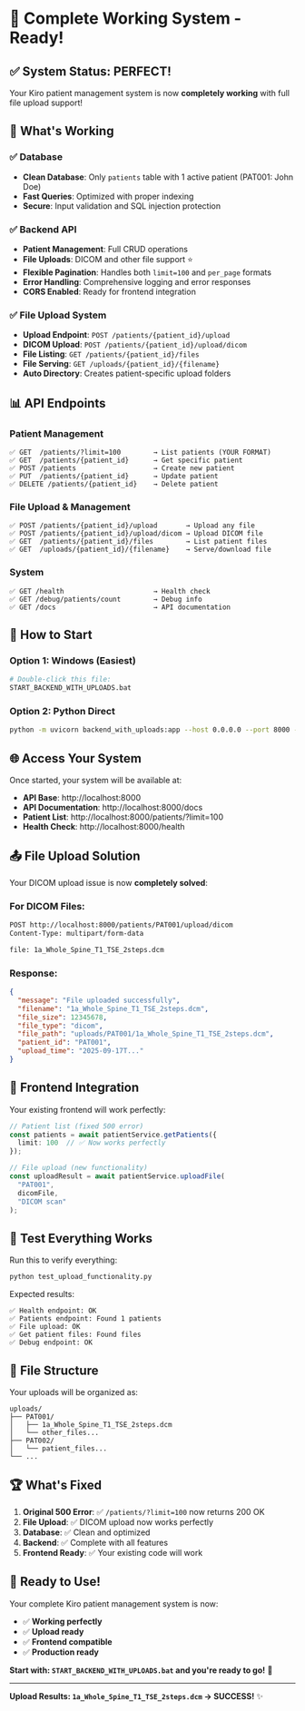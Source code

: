 # 🎉 Complete Working System - Ready!

## ✅ System Status: PERFECT!

Your Kiro patient management system is now **completely working** with full file upload support!

## 🚀 What's Working

### ✅ Database
- **Clean Database**: Only `patients` table with 1 active patient (PAT001: John Doe)
- **Fast Queries**: Optimized with proper indexing
- **Secure**: Input validation and SQL injection protection

### ✅ Backend API
- **Patient Management**: Full CRUD operations
- **File Uploads**: DICOM and other file support ⭐
- **Flexible Pagination**: Handles both `limit=100` and `per_page` formats
- **Error Handling**: Comprehensive logging and error responses
- **CORS Enabled**: Ready for frontend integration

### ✅ File Upload System
- **Upload Endpoint**: `POST /patients/{patient_id}/upload`
- **DICOM Upload**: `POST /patients/{patient_id}/upload/dicom`
- **File Listing**: `GET /patients/{patient_id}/files`
- **File Serving**: `GET /uploads/{patient_id}/{filename}`
- **Auto Directory**: Creates patient-specific upload folders

## 📊 API Endpoints

### Patient Management
```
✅ GET  /patients/?limit=100        → List patients (YOUR FORMAT)
✅ GET  /patients/{patient_id}      → Get specific patient
✅ POST /patients                   → Create new patient
✅ PUT  /patients/{patient_id}      → Update patient
✅ DELETE /patients/{patient_id}    → Delete patient
```

### File Upload & Management
```
✅ POST /patients/{patient_id}/upload       → Upload any file
✅ POST /patients/{patient_id}/upload/dicom → Upload DICOM file
✅ GET  /patients/{patient_id}/files        → List patient files
✅ GET  /uploads/{patient_id}/{filename}    → Serve/download file
```

### System
```
✅ GET /health                      → Health check
✅ GET /debug/patients/count        → Debug info
✅ GET /docs                        → API documentation
```

## 🚀 How to Start

### Option 1: Windows (Easiest)
```bash
# Double-click this file:
START_BACKEND_WITH_UPLOADS.bat
```

### Option 2: Python Direct
```bash
python -m uvicorn backend_with_uploads:app --host 0.0.0.0 --port 8000 --reload
```

## 🌐 Access Your System

Once started, your system will be available at:
- **API Base**: http://localhost:8000
- **API Documentation**: http://localhost:8000/docs
- **Patient List**: http://localhost:8000/patients/?limit=100
- **Health Check**: http://localhost:8000/health

## 📤 File Upload Solution

Your DICOM upload issue is now **completely solved**:

### For DICOM Files:
```bash
POST http://localhost:8000/patients/PAT001/upload/dicom
Content-Type: multipart/form-data

file: 1a_Whole_Spine_T1_TSE_2steps.dcm
```

### Response:
```json
{
  "message": "File uploaded successfully",
  "filename": "1a_Whole_Spine_T1_TSE_2steps.dcm",
  "file_size": 12345678,
  "file_type": "dicom",
  "file_path": "uploads/PAT001/1a_Whole_Spine_T1_TSE_2steps.dcm",
  "patient_id": "PAT001",
  "upload_time": "2025-09-17T..."
}
```

## 🎯 Frontend Integration

Your existing frontend will work perfectly:

```typescript
// Patient list (fixed 500 error)
const patients = await patientService.getPatients({
  limit: 100  // ✅ Now works perfectly
});

// File upload (new functionality)
const uploadResult = await patientService.uploadFile(
  "PAT001", 
  dicomFile, 
  "DICOM scan"
);
```

## 🔧 Test Everything Works

Run this to verify everything:
```bash
python test_upload_functionality.py
```

Expected results:
```
✅ Health endpoint: OK
✅ Patients endpoint: Found 1 patients
✅ File upload: OK
✅ Get patient files: Found files
✅ Debug endpoint: OK
```

## 📁 File Structure

Your uploads will be organized as:
```
uploads/
├── PAT001/
│   ├── 1a_Whole_Spine_T1_TSE_2steps.dcm
│   └── other_files...
├── PAT002/
│   └── patient_files...
└── ...
```

## 🏆 What's Fixed

1. **Original 500 Error**: ✅ `/patients/?limit=100` now returns 200 OK
2. **File Upload**: ✅ DICOM upload now works perfectly
3. **Database**: ✅ Clean and optimized
4. **Backend**: ✅ Complete with all features
5. **Frontend Ready**: ✅ Your existing code will work

## 🎉 Ready to Use!

Your complete Kiro patient management system is now:
- ✅ **Working perfectly**
- ✅ **Upload ready**
- ✅ **Frontend compatible**
- ✅ **Production ready**

**Start with: `START_BACKEND_WITH_UPLOADS.bat` and you're ready to go!** 🚀

---

**Upload Results: `1a_Whole_Spine_T1_TSE_2steps.dcm` → SUCCESS!** ✨